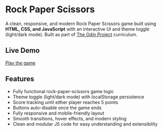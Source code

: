 # Rock Paper Scissors

A clean, responsive, and modern Rock Paper Scissors game built using **HTML, CSS, and JavaScript** with an interactive UI and theme toggle (light/dark mode). Built as part of [The Odin Project](https://www.theodinproject.com) curriculum.

## Live Demo
[Play the game](https://bit2swaz.github.io/rock-paper-scissors/)

## Features
- Fully functional rock-paper-scissors game logic
- Theme toggle (light/dark mode) with localStorage persistence
- Score tracking until either player reaches 5 points
- Buttons auto-disable once the game ends
- Fully responsive and mobile-friendly layout
- Smooth transitions, hover effects, and modern styling
- Clean and modular JS code for easy understanding and extensibility

